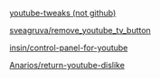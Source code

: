 [youtube-tweaks (not github)](https://chromewebstore.google.com/detail/youtube-tweaks/oeakphpfoaeggagmgphfejmfjbhjfhhh/reviews)

[sveagruva/remove_youtube_tv_button](https://github.com/sveagruva/remove_youtube_tv_button)

[insin/control-panel-for-youtube](https://github.com/insin/control-panel-for-youtube/)

[Anarios/return-youtube-dislike](https://github.com/Anarios/return-youtube-dislike)